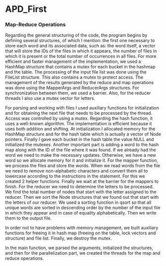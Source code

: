 # APD_First
### Map-Reduce Operations

Regarding the general structuring of the code, the program begins by
defining several structures, of which I mention: the first one necessary
to store each word and its associated data, such as: the word
itself, a vector that will store the IDs of the files in which it appears,
the number of files in which it is present or the total number of occurrences in
all files.
For more efficient and faster management of the implementation, we used a
HashMap structure that contains a mutex for each bucket in the hashmap and the
table.
The processing of the input file list was done using the
FileList structure. This also contains a mutex to protect access.
The management of the results generated by the reduce and map operations was
done using the MapperArgs and ReducerArgs structures. For synchronization between
them, we used a barrier. Also, for the reducer threads I also use a mutex vector for letters.

For parsing and working with files I used auxiliary functions for
initialization and for obtaining the next file that needs to be
processed by the thread. Access was controlled by using a mutex.
Regarding the hash function, it uses a well-known algorithm.
The implementation is efficient because it uses both addition and shifting.
At initialization I allocated memory for the HashMap structure and for the hash
table which is actually a vector of Node pointers. Finally I gave
each bucket in the hash table the value NULL and initialized the mutexes.
Another important part is adding a word to the hash map along with the
ID of the file where it was found. If we already had the word we need to make the
necessary updates. Otherwise, we have a new word so we allocate memory for it and initialize it.
For the mapper function, we process the files and store the words. When
we read words from the file we need to remove non-alphabetic characters
and convert them all to lowercase according to the instructions in the statement.
For this we created 2 helper functions. Finally we wait at the barrier
for the mappers to finish.
For the reducer we need to determine the letters to be processed.
We find the total number of nodes that start with the letter assigned to the reducer.
Then we sort the Node structures that we found out that start with
the letters of our reducer. We used a sorting function in qsort so that
all unique words are sorted in descending order by the number of the input file
in which they appear and in case of equality alphabetically. Then we write them to the output file.

In order not to have problems with memory management, we built auxiliary functions
for freeing it in hash map (freeing on the table, lock vectors
and structure) and file list. Finally, we destroy the mutex.

In the main function, we parsed the arguments, initialized the structures,
and then for the parallelization part, we created the threads for
the map and reduce operations.
